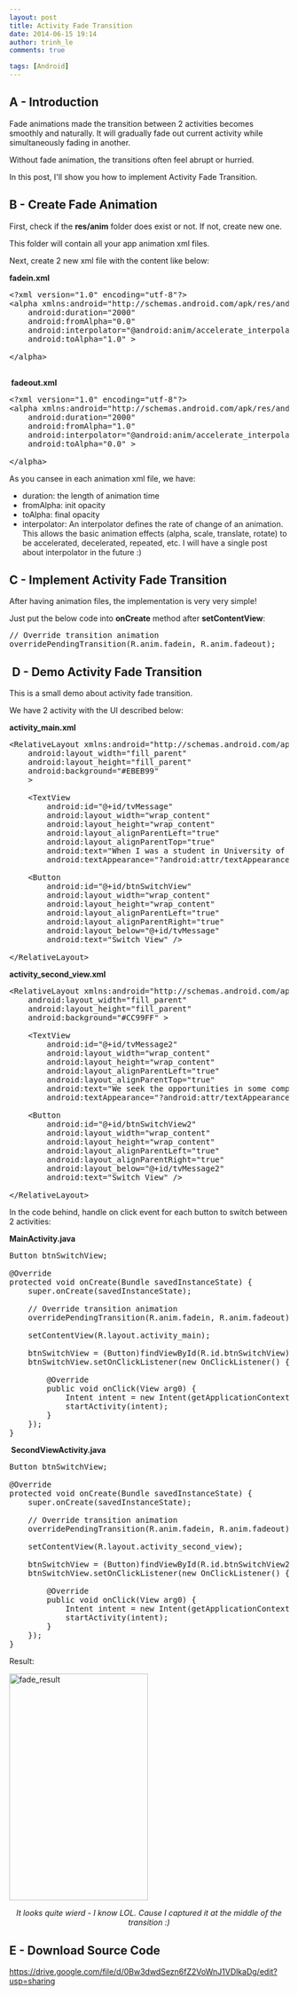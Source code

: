 ```yaml
---
layout: post
title: Activity Fade Transition
date: 2014-06-15 19:14
author: trinh_le
comments: true

tags: [Android]
---
```


<h2>A - Introduction</h2>
Fade animations made the transition between 2 activities becomes smoothly and naturally. It will gradually fade out current activity while simultaneously fading in another.

Without fade animation, the transitions often feel abrupt or hurried.

In this post, I'll show you how to implement Activity Fade Transition.

<!--more-->
<h2>B - Create Fade Animation</h2>
First, check if the <strong>res/anim</strong> folder does exist or not. If not, create new one.

This folder will contain all your app animation xml files.

Next, create 2 new xml file with the content like below:

<strong>fadein.xml</strong>

<pre>
&lt;?xml version=&quot;1.0&quot; encoding=&quot;utf-8&quot;?&gt;
&lt;alpha xmlns:android=&quot;http://schemas.android.com/apk/res/android&quot;
    android:duration=&quot;2000&quot;
    android:fromAlpha=&quot;0.0&quot;
    android:interpolator=&quot;@android:anim/accelerate_interpolator&quot;
    android:toAlpha=&quot;1.0&quot; &gt;

&lt;/alpha&gt;

</pre>

<strong> fadeout.xml</strong>

<pre>
&lt;?xml version=&quot;1.0&quot; encoding=&quot;utf-8&quot;?&gt;
&lt;alpha xmlns:android=&quot;http://schemas.android.com/apk/res/android&quot;
    android:duration=&quot;2000&quot;
    android:fromAlpha=&quot;1.0&quot;
    android:interpolator=&quot;@android:anim/accelerate_interpolator&quot;
    android:toAlpha=&quot;0.0&quot; &gt;

&lt;/alpha&gt;
</pre>

As you cansee in each animation xml file, we have:
<ul>
	<li>duration: the length of animation time</li>
	<li>fromAlpha: init opacity</li>
	<li>toAlpha: final opacity</li>
	<li>interpolator: <span style="color: #222222;">An interpolator defines the rate of change of an animation. This allows the basic animation effects (alpha, scale, translate, rotate) to be accelerated, decelerated, repeated, etc. I will have a single post about interpolator in the future :)</span></li>
</ul>
<h2>C - Implement Activity Fade Transition</h2>
After having animation files, the implementation is very very simple!

Just put the below code into <strong>onCreate</strong> method after <strong>setContentView</strong>:

<pre>
// Override transition animation
overridePendingTransition(R.anim.fadein, R.anim.fadeout);
</pre>

<h2> D - Demo Activity Fade Transition</h2>
This is a small demo about activity fade transition.

We have 2 activity with the UI described below:

<strong>activity_main.xml</strong>

<pre>
&lt;RelativeLayout xmlns:android=&quot;http://schemas.android.com/apk/res/android&quot;
    android:layout_width=&quot;fill_parent&quot;
    android:layout_height=&quot;fill_parent&quot;
    android:background=&quot;#EBEB99&quot;
    &gt;

    &lt;TextView
        android:id=&quot;@+id/tvMessage&quot;
        android:layout_width=&quot;wrap_content&quot;
        android:layout_height=&quot;wrap_content&quot;
        android:layout_alignParentLeft=&quot;true&quot;
        android:layout_alignParentTop=&quot;true&quot;
        android:text=&quot;When I was a student in University of Technical Education HCMC (UTE), me and my friends made up a team called Ice Tea 09.&quot;
        android:textAppearance=&quot;?android:attr/textAppearanceMedium&quot; /&gt;

    &lt;Button
        android:id=&quot;@+id/btnSwitchView&quot;
        android:layout_width=&quot;wrap_content&quot;
        android:layout_height=&quot;wrap_content&quot;
        android:layout_alignParentLeft=&quot;true&quot;
        android:layout_alignParentRight=&quot;true&quot;
        android:layout_below=&quot;@+id/tvMessage&quot;
        android:text=&quot;Switch View&quot; /&gt;

&lt;/RelativeLayout&gt;
</pre>

<strong>activity_second_view.xml</strong>

<pre>
&lt;RelativeLayout xmlns:android=&quot;http://schemas.android.com/apk/res/android&quot;
    android:layout_width=&quot;fill_parent&quot;
    android:layout_height=&quot;fill_parent&quot;
    android:background=&quot;#CC99FF&quot; &gt;

    &lt;TextView
        android:id=&quot;@+id/tvMessage2&quot;
        android:layout_width=&quot;wrap_content&quot;
        android:layout_height=&quot;wrap_content&quot;
        android:layout_alignParentLeft=&quot;true&quot;
        android:layout_alignParentTop=&quot;true&quot;
        android:text=&quot;We seek the opportunities in some competitions related to IT and achieved some awards. That’s the very first step for us to keep our head high, moving forward and chasing each other dreams.&quot;
        android:textAppearance=&quot;?android:attr/textAppearanceMedium&quot; /&gt;

    &lt;Button
        android:id=&quot;@+id/btnSwitchView2&quot;
        android:layout_width=&quot;wrap_content&quot;
        android:layout_height=&quot;wrap_content&quot;
        android:layout_alignParentLeft=&quot;true&quot;
        android:layout_alignParentRight=&quot;true&quot;
        android:layout_below=&quot;@+id/tvMessage2&quot;
        android:text=&quot;Switch View&quot; /&gt;

&lt;/RelativeLayout&gt;
</pre>

In the code behind, handle on click event for each button to switch between 2 activities:

<strong>MainActivity.java</strong>

<pre>
Button btnSwitchView;

@Override
protected void onCreate(Bundle savedInstanceState) {
	super.onCreate(savedInstanceState);

	// Override transition animation
	overridePendingTransition(R.anim.fadein, R.anim.fadeout);

	setContentView(R.layout.activity_main);

	btnSwitchView = (Button)findViewById(R.id.btnSwitchView);
	btnSwitchView.setOnClickListener(new OnClickListener() {

		@Override
		public void onClick(View arg0) {
			Intent intent = new Intent(getApplicationContext(), SecondViewActivity.class);
			startActivity(intent);
		}
	});
}
</pre>

<strong> SecondViewActivity.java</strong>

<pre>
Button btnSwitchView;

@Override
protected void onCreate(Bundle savedInstanceState) {
	super.onCreate(savedInstanceState);

	// Override transition animation
	overridePendingTransition(R.anim.fadein, R.anim.fadeout);

	setContentView(R.layout.activity_second_view);

	btnSwitchView = (Button)findViewById(R.id.btnSwitchView2);
	btnSwitchView.setOnClickListener(new OnClickListener() {

		@Override
		public void onClick(View arg0) {
			Intent intent = new Intent(getApplicationContext(), MainActivity.class);
			startActivity(intent);
		}
	});
}
</pre>

Result:

<img class="size-full wp-image-1716 aligncenter" src="http://icetea09.com/wp-content/uploads/2014/06/fade_result.png" alt="fade_result" width="250" height="409" />
<p style="text-align: center;"><em>It looks quite wierd - I know LOL. Cause I captured it at the middle of the transition :)</em></p>

<h2>E - Download Source Code</h2>
<a href="https://drive.google.com/file/d/0Bw3dwdSezn6fZ2VoWnJ1VDlkaDg/edit?usp=sharing" target="_blank">https://drive.google.com/file/d/0Bw3dwdSezn6fZ2VoWnJ1VDlkaDg/edit?usp=sharing</a>
